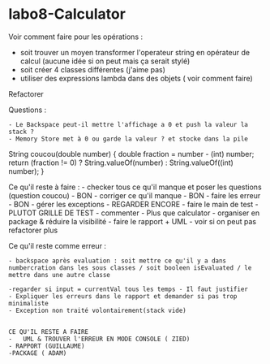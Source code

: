 # labo8-Calculator



Voir comment faire pour les opérations :

  - soit trouver un moyen transformer l'operateur string en opérateur de calcul (aucune idée si on peut mais ça serait stylé)
  - soit créer 4 classes différentes (j'aime pas)
  - utiliser des expressions lambda dans des objets ( voir comment faire)

Refactorer
  
  
Questions : 

    - Le Backspace peut-il mettre l'affichage a 0 et push la valeur la stack ?
    - Memory Store met à 0 ou garde la valeur ? et stocke dans la pile

String coucou(double number) {
  double fraction = number - (int) number;
  return (fraction != 0) ? String.valueOf(number) : String.valueOf((int) number);
 }
 
 Ce qu'il reste à faire :
    - checker tous ce qu'il manque et poser les questions (question coucou) - BON
    - corriger ce qu'il manque - BON
    - faire les erreur - BON
    - gérer les exceptions - REGARDER ENCORE
    - faire le main de test - PLUTOT GRILLE DE TEST
    - commenter - Plus que calculator
    - organiser en package & réduire la visibilité
    - faire le rapport + UML
    - voir si on peut pas refactorer plus
    
    
  Ce qu'il reste comme erreur :
  
    - backspace après evaluation : soit mettre ce qu'il y a dans numbercration dans les sous classes / soit booleen isEvaluated / le mettre dans une autre classe

    -regarder si input = currentVal tous les temps - Il faut justifier
    - Expliquer les erreurs dans le rapport et demander si pas trop minimaliste
    - Exception non traité volontairement(stack vide)
    
    
    CE QU'IL RESTE A FAIRE 
    -   UML & TROUVER l'ERREUR EN MODE CONSOLE ( ZIED)
    - RAPPORT (GUILLAUME)
    -PACKAGE ( ADAM)
    